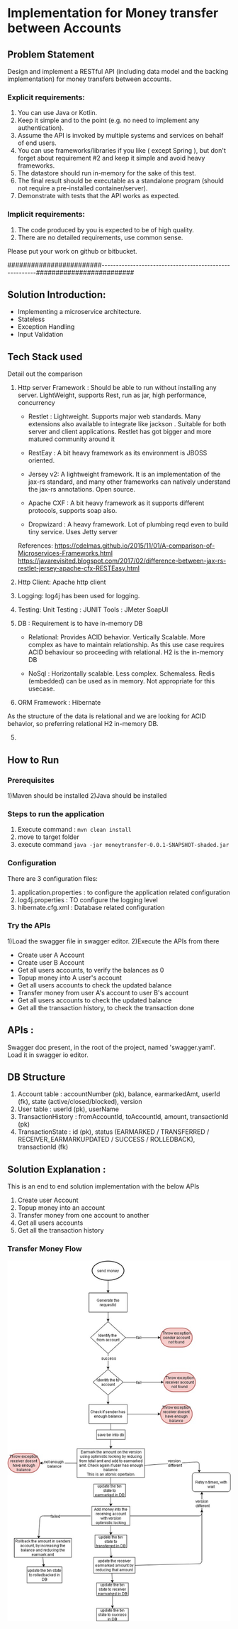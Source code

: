 # Implementation for Money transfer between Accounts

## Problem Statement

Design and implement a RESTful API (including data model and the backing implementation) for money transfers between accounts.
### Explicit requirements:
1. You can use Java or Kotlin.
2. Keep it simple and to the point (e.g. no need to implement any authentication).
3. Assume the API is invoked by multiple systems and services on behalf of end users.
4. You can use frameworks/libraries if you like ( except Spring ), but don't forget about requirement #2 and keep it simple and avoid heavy frameworks.
5. The datastore should run in-memory for the sake of this test.
6. The final result should be executable as a standalone program (should not require a pre-installed container/server).
7. Demonstrate with tests that the API works as expected.

### Implicit requirements:
1. The code produced by you is expected to be of high quality.
2. There are no detailed requirements, use common sense.

Please put your work on github or bitbucket.

########################-------------------------------------------------------#########################

## Solution Introduction:
- Implementing a microservice architecture.
- Stateless
- Exception Handling
- Input Validation 

## Tech Stack used
Detail out the comparison
1. Http server Framework : Should be able to run without installing any server. LightWeight, 
   supports Rest, run as jar, high performance, concurrency
     
    - Restlet : Lightweight.  Supports major web standards. Many extensions also available to integrate like jackson . Suitable for both server and client applications. 
      Restlet has got bigger and more matured community around it


    - RestEay  : A bit heavy framework as its environment is JBOSS oriented.

    - Jersey v2: A lightweight framework.  It is an implementation of the jax-rs standard, 
        and many other frameworks can natively understand the jax-rs annotations. Open source. 

    - Apache CXF : A bit heavy framework as it supports different protocols, supports 
      soap also. 

    - Dropwizard : A heavy framework. Lot of plumbing reqd even to build tiny service. Uses Jetty server


    References:
        https://cdelmas.github.io/2015/11/01/A-comparison-of-Microservices-Frameworks.html
        https://javarevisited.blogspot.com/2017/02/difference-between-jax-rs-restlet-jersey-apache-cfx-RESTEasy.html
    
2. Http Client:
   Apache http client  

2. Logging:
   log4j has been used for logging.
   
3. Testing:
    Unit Testing : JUNIT
    Tools : 
        JMeter
        SoapUI

4. DB :
    Requirement is to have in-memory DB


    - Relational: Provides ACID behavior. Vertically Scalable. More complex as have to maintain relationship. As 
      this use case requires ACID behaviour so proceeding with relational.
      H2 is the in-memory DB 

    - NoSql : Horizontally scalable. Less complex. Schemaless.
         Redis (embedded) can be used as in memory. Not appropriate for this usecase.

5. ORM Framework : Hibernate

As the structure of the data is relational and we are looking for ACID behavior, so preferring 
    relational H2 in-memory DB.
   

5.
   

## How to Run

### Prerequisites
1)Maven should be installed
2)Java should be installed

### Steps to run the application
1) Execute command : `mvn clean install`
2) move to target folder
3) execute command `java -jar moneytransfer-0.0.1-SNAPSHOT-shaded.jar`

### Configuration
There are 3 configuration files:
1) application.properties : to configure the application related configuration
2) log4j.properties : TO configure the logging level
3) hibernate.cfg.xml : Database related configuration

### Try the APIs
1)Load the swagger file in swagger editor.
2)Execute the APIs from there
 - Create user A Account
 - Create user B Account
 - Get all users accounts, to verify the balances as 0
 - Topup money into A user's account
 - Get all users accounts to check the updated balance
 - Transfer money from user A's account to user B's account
 - Get all users accounts to check the updated balance
 - Get all the transaction history, to check the transaction done


## APIs : 
Swagger doc present, in the root of the project, named 'swagger.yaml'. Load it in swagger io editor.


## DB Structure
1. Account table : accountNumber (pk), balance, earmarkedAmt, userId (fk), state (active/closed/blocked), version
2. User table : userId (pk), userName
3. TransactionHistory : fromAccountId, toAccountId, amount, transactionId (pk)
4. TransactionState : id (pk), status (EARMARKED / TRANSFERRED / RECEIVER_EARMARKUPDATED / SUCCESS / ROLLEDBACK), transactionId (fk)


## Solution Explanation :
This is an end to end solution implementation with the below APIs
1) Create user Account
2) Topup money into an account
3) Transfer money from one account to another
4) Get all users accounts
5) Get all the transaction history

### Transfer Money Flow

![Transfer Money flow](https://github.com/himkak/moneyTransfer/blob/master/FlowDiagram.jpg)